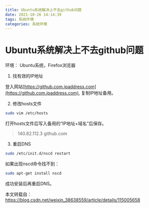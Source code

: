 ```yaml
---
title: Ubuntu系统解决上不去github问题
date: 2021-10-26 14:14:39
tags: 系统环境
categories: 系统环境
---
```


# Ubuntu系统解决上不去github问题

环境： Ubuntu系统，Firefox浏览器

1. 找有效的IP地址

登入网站[https://github.com.ipaddress.com](https://github.com.ipaddress.com), 复制IP地址备用。

2. 修改hosts文件

```bash
sudo vim /etc/hosts
```

打开hosts文件后写入备用的“IP地址+域名”后保存。

> 140.82.112.3 github.com

3. 重启DNS

```bash
sudo /etc/init.d/nscd restart
```
如果出现nscd命令找不到：
```bash
sudo apt-get install nscd
```
成功安装后再重启DNS。

本文转载自：https://blog.csdn.net/weixin_38638559/article/details/115005658
